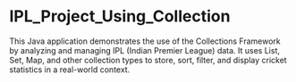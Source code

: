 # IPL_Project_Using_Collection
This Java application demonstrates the use of the Collections Framework by analyzing and managing IPL (Indian Premier League) data. It uses List, Set, Map, and other collection types to store, sort, filter, and display cricket statistics in a real-world context.
